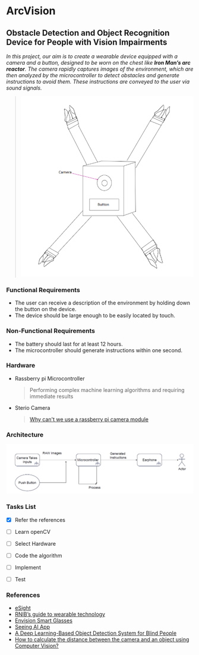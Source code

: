 # ArcVision
## Obstacle Detection and Object Recognition Device for People with Vision Impairments
_In this project, our aim is to create a wearable device equipped with a camera and a button, designed to be worn on the chest like **Iron Man’s arc reactor**. The camera rapidly captures images of the environment, which are then analyzed by the microcontroller to detect obstacles and generate instructions to avoid them. These instructions are conveyed to the user via sound signals._
> ![The device](https://github.com/isharaU/ArcVision/blob/main/Images/Device.png)

### Functional Requirements
- The user can receive a description of the environment by holding down the button on the device.
- The device should be large enough to be easily located by touch.

### Non-Functional Requirements
- The battery should last for at least 12 hours.
- The microcontroller should generate instructions within one second.

### Hardware
- Rassberry pi Microcontroller
  > Performing complex machine learning algorithms and requiring immediate results
- Sterio Camera
  > [Why can't we use a rassberry pi camera module](https://docs.google.com/document/d/1UW0fPGseMeiKDFwk3Caq2dskWpHHFVXj_GJ2kVx7RAQ/edit?usp=sharing)
  
### Architecture
![Architecture of the ArcVision](https://github.com/isharaU/ArcVision/blob/main/Images/architecture.png)

### Tasks List
- [x] Refer the references
- [ ] Learn openCV
- [ ] Select Hardware
- [ ] Code the algorithm
- [ ] Implement
- [ ] Test


### References
- [eSight](https://www.esighteyewear.com/)
- [RNIB’s guide to wearable technology](https://www.rnib.org.uk/living-with-sight-loss/assistive-aids-and-technology/tech-support-and-information/wearable-technology-smart-glasses-and-head-mounted-cameras/)
- [Envision Smart Glasses](https://www.forbes.com/sites/gusalexiou/2021/01/28/envision-ai-glasses--a-game-changer-in-helping-blind-people-master-their-environment/)
- [Seeing AI App](https://news.microsoft.com/apac/2020/12/03/seeing-ai-empowers-people-who-are-blind-or-with-low-vision-for-everyday-life/)
- [A Deep Learning-Based Object Detection System for Blind People](https://link.springer.com/chapter/10.1007/978-981-16-1773-7_18)
- [How to calculate the distance between the camera and an object using Computer Vision?](https://ai.stackexchange.com/questions/25074/how-to-calculate-the-distance-between-the-camera-and-an-object-using-computer-vi)
